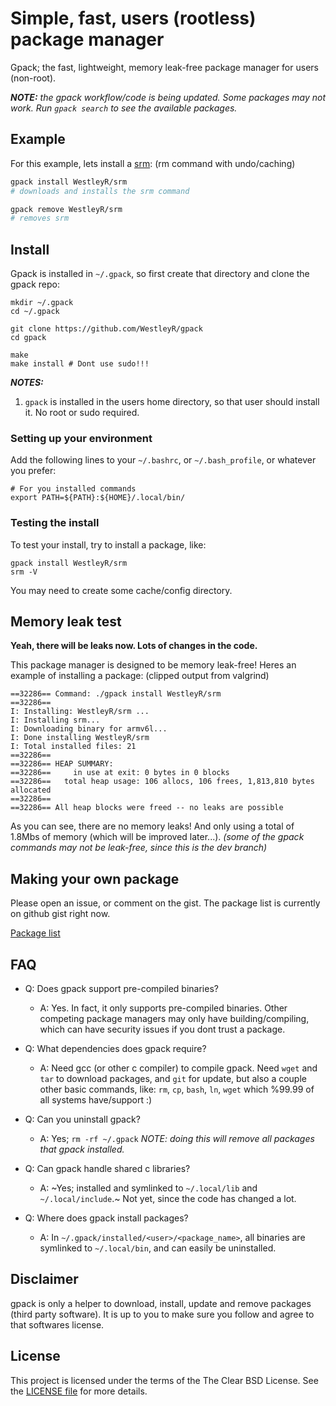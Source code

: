 # Simple, fast, users (rootless) package manager

Gpack; the fast, lightweight, memory leak-free package manager for users (non-root).

_**NOTE:** the gpack workflow/code is being updated. Some packages may not
work. Run `gpack search` to see the available packages._

## Example

For this example, lets install a [srm](https://github.com/WestleyR/srm): (rm command with undo/caching)

```bash
gpack install WestleyR/srm
# downloads and installs the srm command

gpack remove WestleyR/srm
# removes srm
```

## Install

Gpack is installed in `~/.gpack`, so first create that directory and clone the
gpack repo:

```
mkdir ~/.gpack
cd ~/.gpack

git clone https://github.com/WestleyR/gpack
cd gpack

make
make install # Dont use sudo!!!
```

_**NOTES:**_

 1. `gpack` is installed in the users home directory, so that user should install it. No root or sudo required.

### Setting up your environment

Add the following lines to your `~/.bashrc`, or `~/.bash_profile`, or whatever you prefer:

```
# For you installed commands
export PATH=${PATH}:${HOME}/.local/bin/
```

### Testing the install

To test your install, try to install a package, like:

```
gpack install WestleyR/srm
srm -V
```

You may need to create some cache/config directory.

## Memory leak test

**Yeah, there will be leaks now. Lots of changes in the code.**

This package manager is designed to be memory leak-free! Heres an example of installing
a package: (clipped output from valgrind)

```
==32286== Command: ./gpack install WestleyR/srm
==32286== 
I: Installing: WestleyR/srm ...
I: Installing srm...
I: Downloading binary for armv6l...
I: Done installing WestleyR/srm
I: Total installed files: 21
==32286== 
==32286== HEAP SUMMARY:
==32286==     in use at exit: 0 bytes in 0 blocks
==32286==   total heap usage: 106 allocs, 106 frees, 1,813,810 bytes allocated
==32286== 
==32286== All heap blocks were freed -- no leaks are possible
```

As you can see, there are no memory leaks! And only using a total of 1.8Mbs
of memory (which will be improved later...). _(some of the gpack commands may
not be leak-free, since this is the dev branch)_

## Making your own package

Please open an issue, or comment on the gist. The package list is currently
on github gist right now.

[Package list](https://gist.github.com/WestleyR/81b31029e8c02b5434ee8f9a4217af04)

## FAQ

 - Q: Does gpack support pre-compiled binaries?
   - A: Yes. In fact, it only supports pre-compiled binaries. Other competing
     package managers may only have building/compiling, which can have security
	 issues if you dont trust a package.

 - Q: What dependencies does gpack require?
   - A: Need gcc (or other c compiler) to compile gpack. Need `wget` and `tar` to download packages, and `git` for update,
   but also a couple other basic commands, like: `rm`, `cp`, `bash`, `ln`, `wget` which %99.99 of all systems have/support :)

 - Q: Can you uninstall gpack?
   - A: Yes; `rm -rf ~/.gpack` _NOTE: doing this will remove all packages that gpack installed._

 - Q: Can gpack handle shared c libraries?
   - A: ~Yes; installed and symlinked to `~/.local/lib` and `~/.local/include`.~ Not yet, since the code has changed a lot.

 - Q: Where does gpack install packages?
   - A: In `~/.gpack/installed/<user>/<package_name>`, all binaries are symlinked to `~/.local/bin`, and can easily be uninstalled.

## Disclaimer

gpack is only a helper to download, install, update and remove packages (third
party software). It is up to you to make sure you follow and agree to that
softwares license.

## License

This project is licensed under the terms of the The Clear BSD License. See the
[LICENSE file](./LICENSE) for more details.

